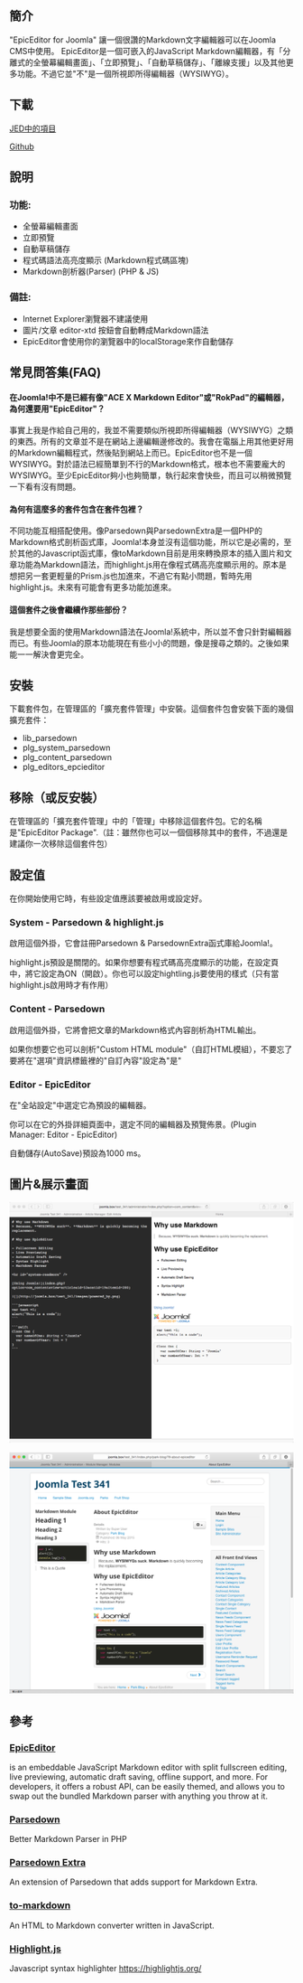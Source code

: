 ## 簡介

"EpicEditor for Joomla" 讓一個很讚的Markdown文字編輯器可以在Joomla CMS中使用。 EpicEditor是一個可嵌入的JavaScript Markdown編輯器，有「分離式的全螢幕編輯畫面」、「立即預覽」、「自動草稿儲存」、「離線支援」以及其他更多功能。不過它並"不"是一個所視即所得編輯器（WYSIWYG）。

## 下載

[JED中的項目](http://extensions.joomla.org/extensions/extension/edition/editors/epiceditor-for-joomla)

[Github](https://github.com/eyesofkids/epiceditor-for-joomla)

## 說明

### 功能:
- 全螢幕編輯畫面
- 立即預覽
- 自動草稿儲存
- 程式碼語法高亮度顯示 (Markdown程式碼區塊)
- Markdown剖析器(Parser) (PHP & JS)

### 備註:
- Internet Explorer瀏覽器不建議使用
- 圖片/文章 editor-xtd 按鈕會自動轉成Markdown語法
- EpicEditor會使用你的瀏覽器中的localStorage來作自動儲存

## 常見問答集(FAQ)

#### 在Joomla!中不是已經有像"ACE X Markdown Editor"或"RokPad"的編輯器，為何還要用"EpicEditor"？

事實上我是作給自己用的，我並不需要類似所視即所得編輯器（WYSIWYG）之類的東西。所有的文章並不是在網站上邊編輯邊修改的。我會在電腦上用其他更好用的Markdown編輯程式，然後貼到網站上而已。EpicEditor也不是一個WYSIWYG。對於語法已經簡單到不行的Markdown格式，根本也不需要龐大的WYSIWYG。至少EpicEditor夠小也夠簡單，執行起來會快些，而且可以稍微預覽一下看有沒有問題。

#### 為何有這麼多的套件包含在套件包裡？

不同功能互相搭配使用。像Parsedown與ParsedownExtra是一個PHP的Markdown格式剖析函式庫，Joomla!本身並沒有這個功能，所以它是必需的，至於其他的Javascript函式庫，像toMarkdown目前是用來轉換原本的插入圖片和文章功能為Markdown語法，而highlight.js用在像程式碼高亮度顯示用的。原本是想把另一套更輕量的Prism.js也加進來，不過它有點小問題，暫時先用highlight.js。未來有可能會有更多功能加進來。

#### 這個套件之後會繼續作那些部份？

我是想要全面的使用Markdown語法在Joomla!系統中，所以並不會只針對編輯器而已。有些Joomla的原本功能現在有些小小的問題，像是搜尋之類的。之後如果能一一解決會更完全。

## 安裝

下載套件包，在管理區的「擴充套件管理」中安裝。這個套件包會安裝下面的幾個擴充套件：

- lib_parsedown
- plg_system_parsedown
- plg_content_parsedown
- plg_editors_epcieditor

## 移除（或反安裝）

在管理區的「擴充套件管理」中的「管理」中移除這個套件包。它的名稱是"EpicEditor Package".（註：雖然你也可以一個個移除其中的套件，不過還是建議你一次移除這個套件包）

## 設定值

在你開始使用它時，有些設定值應該要被啟用或設定好。

### System - Parsedown & highlight.js

啟用這個外掛，它會註冊Parsedown & ParsedownExtra函式庫給Joomla!。

highlight.js預設是關閉的。如果你想要有程式碼高亮度顯示的功能，在設定頁中，將它設定為ON（開啟）。你也可以設定hightling.js要使用的樣式（只有當highlight.js啟用時才有作用）

### Content - Parsedown

啟用這個外掛，它將會把文章的Markdown格式內容剖析為HTML輸出。

如果你想要它也可以剖析"Custom HTML module"（自訂HTML模組），不要忘了要將在"選項"資訊標籤裡的"自訂內容"設定為"是"

### Editor - EpicEditor

在"全站設定"中選定它為預設的編輯器。

你可以在它的外掛詳細頁面中，選定不同的編輯器及預覽佈景。(Plugin Manager: Editor - EpicEditor)

自動儲存(AutoSave)預設為1000 ms。

## 圖片&展示畫面

![分離式全螢幕編輯畫面](https://raw.githubusercontent.com/eyesofkids/epiceditor-for-joomla/master/demo/fullscreen_editor.png)

![前台展示畫面](https://raw.githubusercontent.com/eyesofkids/epiceditor-for-joomla/master/demo/demo_screen.png)

## 參考

### [EpicEditor](https://github.com/OscarGodson/EpicEditor)
is an embeddable JavaScript Markdown editor with split fullscreen editing, live previewing, automatic draft saving, offline support, and more. For developers, it offers a robust API, can be easily themed, and allows you to swap out the bundled Markdown parser with anything you throw at it. 

### [Parsedown](https://github.com/erusev/parsedown)
 Better Markdown Parser in PHP

### [Parsedown Extra](https://github.com/erusev/parsedown-extra) 
An extension of Parsedown that adds support for Markdown Extra.

### [to-markdown](https://github.com/domchristie/to-markdown)
An HTML to Markdown converter written in JavaScript.

### [Highlight.js](https://github.com/isagalaev/highlight.js)
Javascript syntax highlighter https://highlightjs.org/
